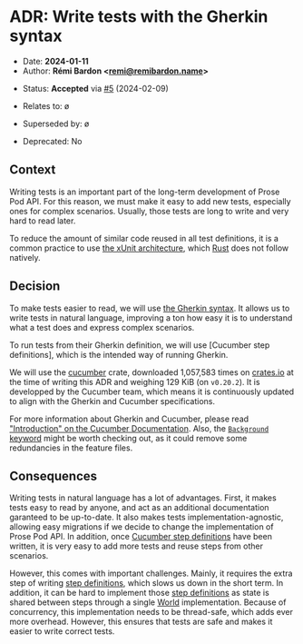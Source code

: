 # ADR: Write tests with the Gherkin syntax

- Date: **2024-01-11**
- Author: **Rémi Bardon <[remi@remibardon.name](mailto:remi@remibardon.name)>**
<!-- Proposed|Accepted|Rejected, with date and channel if applicable -->
- Status: **Accepted** via [#5](https://github.com/prose-im/prose-pod-api/pull/5) (2024-02-09)
<!-- "ø" or a nested unordered list linking to other ADRs and their date -->
- Relates to: ø
<!-- "ø" or a nested unordered list linking to other ADRs and their date -->
- Superseded by: ø
<!-- "No" or "Yes" with the deprecation date -->
- Deprecated: No

## Context

<!--
This section describes the forces at play, including technological, political, social, and project local. These forces are probably in tension, and should be called out as such. The language in this section is value-neutral. It is simply describing facts.
-->

Writing tests is an important part of the long-term development of Prose Pod API.
For this reason, we must make it easy to add new tests, especially ones for complex scenarios.
Usually, those tests are long to write and very hard to read later.

To reduce the amount of similar code reused in all test definitions, it is a common practice to use
[the xUnit architecture], which [Rust] does not follow natively.

## Decision

<!--
This section describes our response to these forces. It is stated in full sentences, with active voice. "We will …"
-->

To make tests easier to read, we will use [the Gherkin syntax].
It allows us to write tests in natural language, improving a ton how easy it is to understand
what a test does and express complex scenarios.

To run tests from their Gherkin definition, we will use [Cucumber step definitions],
which is the intended way of running Gherkin.

We will use the [cucumber] crate,
downloaded 1,057,583 times on [crates.io] at the time of writing this ADR
and weighing 129 KiB (on `v0.20.2`).
It is developped by the Cucumber team, which means it is continuously updated to align
with the Gherkin and Cucumber specifications.

For more information about Gherkin and Cucumber, please read ["Introduction" on the Cucumber Documentation].
Also, the [`Background` keyword] might be worth checking out, as it could remove some redundancies
in the feature files.

## Consequences

<!--
This section describes the resulting context, after applying the decision. All consequences should be listed here, not just the "positive" ones. A particular decision may have positive, negative, and neutral consequences, but all of them affect the team and project in the future.
-->

Writing tests in natural language has a lot of advantages. First, it makes tests easy to read by anyone,
and act as an additional documentation garanteed to be up-to-date.
It also makes tests implementation-agnostic, allowing easy migrations if we decide to change
the implementation of Prose Pod API.
In addition, once [Cucumber step definitions][step definitions] have been written,
it is very easy to add more tests and reuse steps from other scenarios.

However, this comes with important challenges.
Mainly, it requires the extra step of writing [step definitions], which slows us down in the short term.
In addition, it can be hard to implement those [step definitions] as state is shared between steps
through a single [World] implementation.
Because of concurrency, this implementation needs to be thread-safe, which adds ever more overhead.
However, this ensures that tests are safe and makes it easier to write correct tests.

[`Background` keyword]: <https://cucumber-rs.github.io/cucumber/current/writing/background.html> "Background keyword - Cucumber Rust Book"
[crates.io]: <https://crates.io/> "crates.io: Rust Package Registry"
[cucumber]: <https://crates.io/crates/cucumber> "cucumber | crates.io"
[step definitions]: <https://cucumber.io/docs/cucumber/step-definitions/> "Step Definitions - Cucumber Documentation"
["Introduction" on the Cucumber Documentation]: <https://cucumber.io/docs/guides/overview/> "Introduction - Cucumber Documentation"
[Rust]: <https://www.rust-lang.org/> "Rust Programming Language homepage"
[the Gherkin syntax]: <https://cucumber.io/docs/gherkin/reference/> "Gherkin Reference - Cucumber Documentation"
[the xUnit architecture]: <https://en.wikipedia.org/wiki/XUnit> "xUnit | Wikipedia"
[World]: <https://docs.rs/cucumber/0.20.2/cucumber/trait.World.html> "World in cucumber - Rust"
